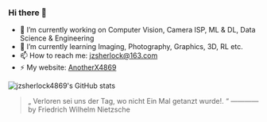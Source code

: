 ### Hi there 👋

<!--
**jzsherlock4869/jzsherlock4869** is a ✨ _special_ ✨ repository because its `README.md` (this file) appears on your GitHub profile.

Here are some ideas to get you started:

- 🔭 I’m currently working on ...
- 🌱 I’m currently learning ...
- 👯 I’m looking to collaborate on ...
- 🤔 I’m looking for help with ...
- 💬 Ask me about ...
- 📫 How to reach me: ...
- 😄 Pronouns: ...
- ⚡ Fun fact: ...
-->

- 🔭 I’m currently working on Computer Vision, Camera ISP, ML & DL, Data Science & Engineering
- 🌱 I’m currently learning Imaging, Photography, Graphics, 3D, RL etc.
- 📫 How to reach me: jzsherlock@163.com 
- ⚡ My website: [AnotherX4869](https://jzsherlock4869.github.io/)


![jzsherlock4869's GitHub stats](https://github-readme-stats.vercel.app/api?username=jzsherlock4869&show_icons=true&theme=radical)

<!-- ![Top Languages](https://github-readme-stats.vercel.app/api/top-langs/?username=jzsherlock4869&layout=compact&theme=dark) -->

> „ Verloren sei uns der Tag, wo nicht Ein Mal getanzt wurde!. “  ———— by Friedrich Wilhelm Nietzsche 
